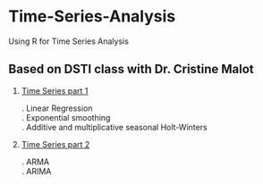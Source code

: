 # Time-Series-Analysis
Using R for Time Series Analysis

## Based on DSTI class with Dr. Cristine Malot

1. [Time Series part 1](https://github.com/DjamelToufouti/Time-Series-Analysis/blob/master/Time-Series-part-1.md)

    . Linear Regression  
    . Exponential smoothing  
    . Additive and multiplicative seasonal Holt-Winters  

2. [Time Series part 2](https://github.com/DjamelToufouti/Time-Series-Analysis/blob/master/Time-Series-part-2.md)

    . ARMA  
    . ARIMA 
    